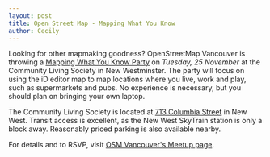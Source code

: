 ```yaml
---
layout: post
title: Open Street Map - Mapping What You Know
author: Cecily
---
```


Looking for other mapmaking goodness? OpenStreetMap Vancouver is throwing a [Mapping What You Know Party](http://www.meetup.com/OpenStreetMap-Vancouver/events/218377932/) on *Tuesday, 25 November* at the Community Living Society in New Westminster. The party will focus on using the iD editor map to map locations where you live, work and play, such as supermarkets and pubs. No experience is necessary, but you should plan on bringing your own laptop.

The Community Living Society is located at [713 Columbia Street](http://www.openstreetmap.org/way/83664814) in New West. Transit access is excellent, as the New West SkyTrain station is only a block away. Reasonably priced parking is also available nearby. 

For details and to RSVP, visit [OSM Vancouver's Meetup page](http://www.meetup.com/OpenStreetMap-Vancouver/events/218377932/). 